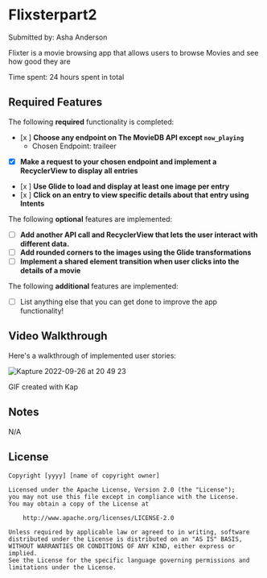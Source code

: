 # Flixsterpart2

Submitted by: Asha Anderson

Flixter  is a movie browsing app that allows users to browse Movies and see how good they are

Time spent: 24 hours spent in total

## Required Features

The following **required** functionality is completed:

- [x ] **Choose any endpoint on The MovieDB API except `now_playing`**
  - Chosen Endpoint: traileer
- [x] **Make a request to your chosen endpoint and implement a RecyclerView to display all entries**
- [x ] **Use Glide to load and display at least one image per entry**
- [x ] **Click on an entry to view specific details about that entry using Intents**

The following **optional** features are implemented:

- [ ] **Add another API call and RecyclerView that lets the user interact with different data.** 
- [ ] **Add rounded corners to the images using the Glide transformations**
- [ ] **Implement a shared element transition when user clicks into the details of a movie**

The following **additional** features are implemented:

- [ ] List anything else that you can get done to improve the app functionality!

## Video Walkthrough

Here's a walkthrough of implemented user stories:

![Kapture 2022-09-26 at 20 49 23](https://user-images.githubusercontent.com/83426123/192406617-44a57c5d-5196-4b70-9f3b-c5fe61401a14.gif)


GIF created with Kap

<!-- Recommended tools:
[Kap](https://getkap.co/) for macOS
[ScreenToGif](https://www.screentogif.com/) for Windows
[peek](https://github.com/phw/peek) for Linux. -->

## Notes

N/A

## License

    Copyright [yyyy] [name of copyright owner]

    Licensed under the Apache License, Version 2.0 (the "License");
    you may not use this file except in compliance with the License.
    You may obtain a copy of the License at

        http://www.apache.org/licenses/LICENSE-2.0

    Unless required by applicable law or agreed to in writing, software
    distributed under the License is distributed on an "AS IS" BASIS,
    WITHOUT WARRANTIES OR CONDITIONS OF ANY KIND, either express or implied.
    See the License for the specific language governing permissions and
    limitations under the License.
